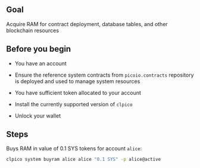 ## Goal

Acquire RAM for contract deployment, database tables, and other blockchain resources

## Before you begin

* You have an account

* Ensure the reference system contracts from `picoio.contracts` repository is deployed and used to manage system resources

* You have sufficient token allocated to your account

* Install the currently supported version of `clpico`

* Unlock your wallet

## Steps

Buys RAM in value of 0.1 SYS tokens for account `alice`:

```sh
clpico system buyram alice alice "0.1 SYS" -p alice@active
```